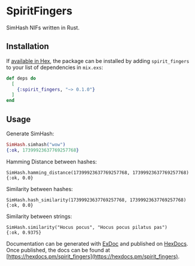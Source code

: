 # SpiritFingers

SimHash NIFs written in Rust.

## Installation

If [available in Hex](https://hex.pm/docs/publish), the package can be installed
by adding `spirit_fingers` to your list of dependencies in `mix.exs`:

```elixir
def deps do
  [
    {:spirit_fingers, "~> 0.1.0"}
  ]
end
```

## Usage

Generate SimHash:
``` elixir
SimHash.simhash("wow")
{:ok, 17399923637769257768}
```

Hamming Distance between hashes:
```
SimHash.hamming_distance(17399923637769257768, 17399923637769257768)
{:ok, 0.0}
```

Similarity between hashes:
```
SimHash.hash_similarity(17399923637769257768, 17399923637769257768)
{:ok, 0.0}
```

Similarity between strings:
```
SimHash.similarity("Hocus pocus", "Hocus pocus pilatus pas")
{:ok, 0.9375}
```

Documentation can be generated with [ExDoc](https://github.com/elixir-lang/ex_doc)
and published on [HexDocs](https://hexdocs.pm). Once published, the docs can
be found at [https://hexdocs.pm/spirit_fingers](https://hexdocs.pm/spirit_fingers).

